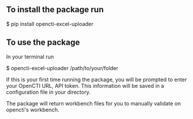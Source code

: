 ## To install the package run

$ pip install opencti-excel-uploader

## To use the package

In your terminal run

$ opencti-excel-uploader /path/to/your/folder

If this is your first time running the package, you will be prompted to enter your OpenCTI URL, API token.
This information will be saved in a configuration file in your directory.

The package will return workbench files for you to manually validate on opencti's workbench.
